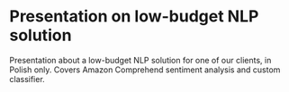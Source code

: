 # Presentation on low-budget NLP solution

Presentation about a low-budget NLP solution for one of our clients, in Polish only. 
Covers Amazon Comprehend sentiment analysis and custom classifier.
